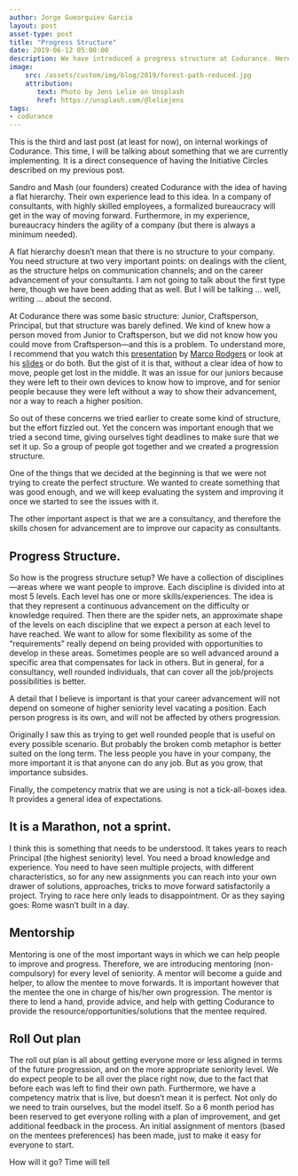 ```yaml
---
author: Jorge Gueorguiev Garcia
layout: post
asset-type: post
title: "Progress Structure"
date: 2019-06-12 05:00:00
description: We have introduced a progress structure at Codurance. Here there is some information.
image: 
    src: /assets/custom/img/blog/2019/forest-path-reduced.jpg
    attribution:
       text: Photo by Jens Lelie on Unsplash
       href: https://unsplash.com/@leliejens
tags: 
- codurance
---
```


This is the third and last post (at least for now), on internal workings of Codurance. This time, I will be talking about something that we are currently implementing. It is a direct consequence of having the Initiative Circles described on my previous post.

Sandro and Mash (our founders) created Codurance with the idea of having a flat hierarchy. Their own experience lead to this idea. In a company of consultants, with highly skilled employees, a formalized bureaucracy will get in the way of moving forward. Furthermore, in my experience, bureaucracy hinders the agility of a company (but there is always a minimum needed).

A flat hierarchy doesn’t mean that there is no structure to your company. You need structure at two very important points: on dealings with the client, as the structure helps on communication channels; and on the career advancement of your consultants. I am not going to talk about the first type here, though we have been adding that as well. But I will be talking … well, writing ... about the second.

At Codurance there was some basic structure: Junior, Craftsperson, Principal, but that structure was barely defined. We kind of knew how a person moved from Junior to Craftsperson, but we did not know how you could move from Craftsperson—and this is a problem. To understand more, I recommend that you watch this [presentation](https://youtu.be/jA1Q94d2z10?list=PLBzScQzZ83I_qiY6iuS-jHmp1QvdE8m5_) by [Marco Rodgers](https://www.linkedin.com/in/marcorogers/) or look at his [slides](https://speakerdeck.com/polotek/creating-a-career-ladder-for-engineers) or do both. But the gist of it is that, without a clear idea of how to move, people get lost in the middle. It was an issue for our juniors because they were left to their own devices to know how to improve, and for senior people because they were left without a way to show their advancement, nor a way to reach a higher position.

So out of these concerns we tried earlier to create some kind of structure, but the effort fizzled out. Yet the concern was important enough that we tried a second time, giving ourselves tight deadlines to make sure that we set it up. So a group of people got together and we created a progression structure.

One of the things that we decided at the beginning is that we were not trying to create the perfect structure. We wanted to create something that was good enough, and we will keep evaluating the system and improving it once we started to see the issues with it. 

The other important aspect is that we are a consultancy, and therefore the skills chosen for advancement are to improve our capacity as consultants.

## Progress Structure.
So how is the progress structure setup? We have a collection of disciplines—areas where we want people to improve. Each discipline is divided into at most 5 levels. Each level has one or more skills/experiences. The idea is that they represent a continuous advancement on the difficulty or knowledge required. Then there are the spider nets, an approximate shape of the levels on each discipline that we expect a person at each level to have reached. We want to allow for some flexibility as some of the “requirements” really depend on being provided with opportunities to develop in these areas. Sometimes people are so well advanced around a specific area that compensates for lack in others. But in general, for a consultancy, well rounded individuals, that can cover all the job/projects possibilities is better.

A detail that I believe is important is that your career advancement will not depend on someone of higher seniority level vacating a position. Each person progress is its own, and will not be affected by others progression.

Originally I saw this as trying to get well rounded people that is useful on every possible scenario. But probably the broken comb metaphor is better suited on the long term. The less people you have in your company, the more important it is that anyone can do any job. But as you grow, that importance subsides.

Finally, the competency matrix that we are using is not a tick-all-boxes idea. It provides a general idea of  expectations.

##  It is a Marathon, not a sprint.
I think this is something that needs to be understood. It takes years to reach Principal (the highest seniority) level. You need a broad knowledge and experience. You need to have seen multiple projects, with different characteristics, so for any new assignments you can reach into your own drawer of solutions, approaches, tricks to move forward satisfactorily a project. Trying to race here only leads to disappointment. Or as they saying goes: Rome wasn’t built in a day.

## Mentorship
Mentoring is one of the most important ways in which we can help people to improve and progress. Therefore, we are introducing mentoring (non-compulsory) for every level of seniority. A mentor will become a guide and helper, to allow the mentee to move forwards. It is important however that the mentee the one in charge of his/her own progression. The mentor is there to lend a hand, provide advice, and help with getting Codurance to provide the resource/opportunities/solutions that the mentee required.

## Roll Out plan

The roll out plan is all about getting everyone more or less aligned in terms of the future progression, and on the more appropriate seniority level. We do expect people to be all over the place right now, due to the fact that before each was left to find their own path. Furthermore, we have a competency matrix that is live, but doesn’t mean it is perfect. Not only do we need to train ourselves, but the model itself. So a 6 month period has been reserved to get everyone rolling with a plan of improvement, and get additional feedback in the process. An initial assignment of mentors (based on the mentees preferences) has been made, just to make it easy for everyone to start.



How will it go? Time will tell

